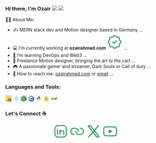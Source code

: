 ### Hi there, I'm Ozair <img src="https://media.giphy.com/media/hvRJCLFzcasrR4ia7z/giphy.gif" width="25"> ![](https://visitor-badge.glitch.me/badge?page_id=ozcod.ozcod)

<!--
**ozcod/ozcod** is a ✨ _special_ ✨ repository because its `README.md` (this file) appears on your GitHub profile.

Here are some ideas to get you started:
-->


🧑‍💼 About Me:

- ✍ MERN stack dev and Motion designer based in Germany ...
- 💻 I’m currently working at **ozairahmad.com** <a href="https://www.ozairahmad.com"><img src="badge-check.svg" alt="Port"/></a> ...
- 🌱 I’m learning DevOps and Web3 ... 
- 🎨 Freelance Motion designer, bringing the art to the cart ...
- 🎮 A passionate gamer and streamer, Dark Souls or Call of duty ...
- 💼 How to reach me: <a href="https://www.ozairahmad.com">ozairahmad.com</a> or [email](mailto:ozair.isb@gmail.com) ...

### Languages and Tools: 

<code><img height="20" src="https://raw.githubusercontent.com/github/explore/80688e429a7d4ef2fca1e82350fe8e3517d3494d/topics/javascript/javascript.png"></code>
<code><img height="20" src="https://raw.githubusercontent.com/github/explore/80688e429a7d4ef2fca1e82350fe8e3517d3494d/topics/react/react.png"></code>
<code><img height="20" src="https://raw.githubusercontent.com/github/explore/80688e429a7d4ef2fca1e82350fe8e3517d3494d/topics/nodejs/nodejs.png"></code>
<code><img height="20" src="https://raw.githubusercontent.com/github/explore/80688e429a7d4ef2fca1e82350fe8e3517d3494d/topics/cpp/cpp.png"></code>
<code><img height="20" src="https://raw.githubusercontent.com/github/explore/80688e429a7d4ef2fca1e82350fe8e3517d3494d/topics/python/python.png"></code>
<code><img height="20" src="https://raw.githubusercontent.com/github/explore/80688e429a7d4ef2fca1e82350fe8e3517d3494d/topics/firebase/firebase.png"></code>
<code><img height="20" src="https://raw.githubusercontent.com/github/explore/80688e429a7d4ef2fca1e82350fe8e3517d3494d/topics/git/git.png"></code>

### Let's Connect :coffee:

 <p align="center">
   <a href="https://www.linkedin.com/in/ozairahmad/"><img src="linkedin.svg" alt="LinkedIn"/></a>
   <a href="https://vimeo.com/ozstudiosxyz"><img src="link.svg" alt="Vimeo"/></a>
   <a href="https://twitter.com/forsakenpirate"><img src="x.svg" alt="Twitter"/></a>
   <a href="https://youtu.be/vhJuwjaNmUQ" ><img src="youtube.svg" /> </a>

 </p>
